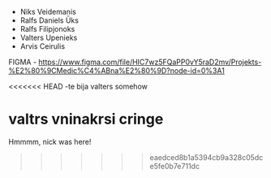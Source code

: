 
- Niks Veidemanis
- Ralfs Daniels Ūks
- Ralfs Filipjonoks
- Valters Upenieks
- Arvis Ceirulis

FIGMA - https://www.figma.com/file/HIC7wz5FQaPP0vY5raD2mv/Projekts-%E2%80%9CMedic%C4%ABna%E2%80%9D?node-id=0%3A1

<<<<<<< HEAD
-te bija valters somehow

valtrs vninakrsi cringe
=======
Hmmmm, nick was here!
>>>>>>> eaedced8b1a5394cb9a328c05dce5fe0b7e711dc
